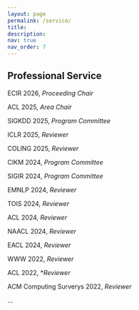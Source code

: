 ```yaml
---
layout: page
permalink: /service/
title: 
description: 
nav: true
nav_order: 7
---
```


## Professional Service
ECIR 2026, *Proceeding Chair*

ACL 2025, *Area Chair*

SIGKDD 2025, *Program Committee* 

ICLR 2025, *Reviewer*

COLING 2025, *Reviewer*

CIKM 2024, *Program Committee*

SIGIR 2024, *Program Committee*

EMNLP 2024, *Reviewer*

TOIS 2024, *Reviewer*

ACL 2024, *Reviewer* 

NAACL 2024, *Reviewer* 

EACL 2024, *Reviewer*

WWW 2022, *Reviewer* 

ACL 2022, **Reviewer*

ACM Computing Surverys 2022, *Reviewer* 

...
